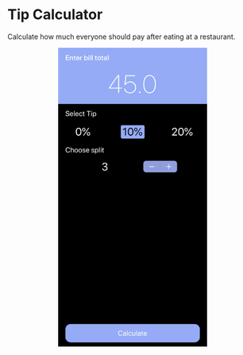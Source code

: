 #  Tip Calculator
Calculate how much everyone should pay after eating at a restaurant.

<p align="center">
  <img width="300" height="auto" src="screenShot.jpeg">
</p>
